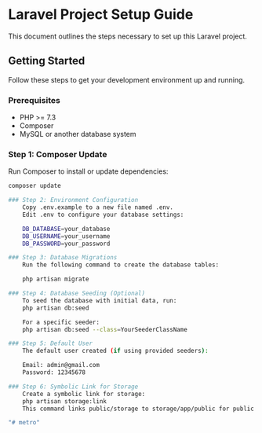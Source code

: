 # Laravel Project Setup Guide

This document outlines the steps necessary to set up this Laravel project. 

## Getting Started

Follow these steps to get your development environment up and running.

### Prerequisites

- PHP >= 7.3
- Composer
- MySQL or another database system

### Step 1: Composer Update

Run Composer to install or update dependencies:

```bash
composer update

### Step 2: Environment Configuration
    Copy .env.example to a new file named .env.
    Edit .env to configure your database settings:

    DB_DATABASE=your_database
    DB_USERNAME=your_username
    DB_PASSWORD=your_password

### Step 3: Database Migrations
    Run the following command to create the database tables:

    php artisan migrate

### Step 4: Database Seeding (Optional)
    To seed the database with initial data, run:
    php artisan db:seed

    For a specific seeder:
    php artisan db:seed --class=YourSeederClassName

### Step 5: Default User
    The default user created (if using provided seeders):

    Email: admin@gmail.com
    Password: 12345678

### Step 6: Symbolic Link for Storage
    Create a symbolic link for storage:
    php artisan storage:link
    This command links public/storage to storage/app/public for public file access.

"# metro" 
